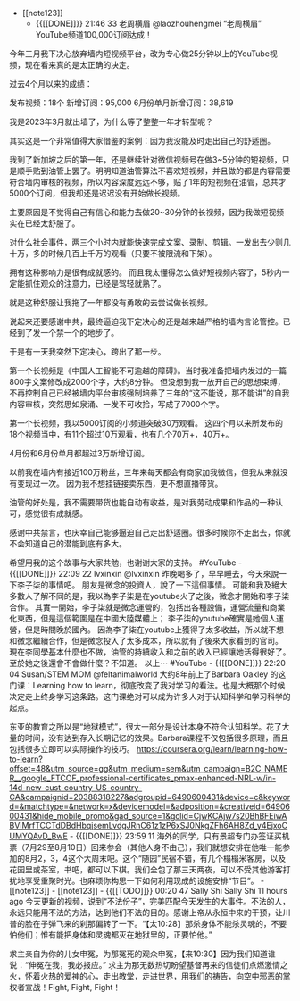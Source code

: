 - [[note123]]
    - {{[[DONE]]}} 21:46 33 老周横眉
@laozhouhengmei
“老周横眉” YouTube频道100,000订阅达成！

今年三月我下决心放弃墙内短视频平台，改为专心做25分钟以上的YouTube视频，现在看来真的是太正确的决定。

过去4个月以来的成绩：

发布视频：18个
新增订阅：95,000
6月份单月新增订阅：38,619

我是2023年3月就出墙了，为什么等了整整一年才转型呢？ 

其实这是一个非常值得大家借鉴的案例：因为我没能及时走出自己的舒适圈。

我到了新加坡之后的第一年，还是继续针对微信视频号在做3~5分钟的短视频，只是顺手贴到油管上罢了。明明知道油管算法不喜欢短视频，并且做的都是内容需要符合墙内审核的视频，所以内容深度远远不够，贴了1年的短视频在油管，总共才5000个订阅，但我却还是迟迟没有开始做长视频。

主要原因是不觉得自己有信心和能力去做20~30分钟的长视频，因为我做短视频实在已经太舒服了。

对什么社会事件，两三个小时内就能快速完成文案、录制、剪辑。一发出去少则几十万，多的时候几百上千万的观看（只要不被限流和下架）。

拥有这种影响力是很有成就感的。 而且我太懂得怎么做好短视频内容了，5秒内一定能抓住观众的注意力，已经是驾轻就熟了。

就是这种舒服让我拖了一年都没有勇敢的去尝试做长视频。 

说起来还要感谢中共，最终逼迫我下定决心的还是越来越严格的墙内言论管控。已经到了发一个禁一个的地步了。 

于是有一天我突然下定决心，跨出了那一步。

第一个长视频是《中国人工智能不可逾越的障碍》。当时我准备把墙内发过的一篇800字文案修改成2000个字，大约8分钟。 但没想到我一放开自己的思想束缚，不再控制自己已经被墙内平台审核强制培养了三年的“这不能说，那不能讲”的自我内容审核，突然思如泉涌、一发不可收拾，写成了7000个字。

第一个长视频，我以5000订阅的小频道突破30万观看。 这四个月以来所发布的18个视频当中，有11个超过10万观看，也有几个70万+，40万+。

4月份和6月份单月都超过3万新增订阅。 

以前我在墙内有接近100万粉丝，三年来每天都会有商家加我微信，但我从来就没有变现过一次。 因为我不想挂链接卖东西，更不想直播带货。

油管的好处是，我不需要带货也能自动有收益，是对我劳动成果和作品的一种认可，感觉很有成就感。

感谢中共禁言，也庆幸自己能够逼迫自己走出舒适圈。很多时候你不走出去，你就不会知道自己的潜能到底有多大。

希望用我的这个故事与大家共勉，也谢谢大家的支持。 #YouTube
    - {{[[DONE]]}} 22:09 22 
lvxinxin
@lvxinxin
昨晚喝多了，早早睡去，今天來說一下李子柒的事情吧。
朋友是微念的投資人，說了一下這個事情。
可能和我及絕大多數人了解不同的是，我以為李子柒是在youtube火了之後，微念才開始和李子柒合作。
其實一開始，李子柒就是微念運營的，包括出各種設備，運營流量和商業化東西，但是這個範圍是在中國大陸媒體上；
李子柒的youtube確實是她個人運營，但是時間晚於國內。
因為李子柒在youtube上獲得了太多收益，所以就不想和微念繼續合作，但是微念投入了太多成本，所以就有了後來大家看到的官司。
現在李同學基本什麼也不做，油管的持續收入和之前的收入已經讓她活得很好了。
至於她之後還會不會做什麼？不知道。
以上⋯ #YouTube
    - {{[[DONE]]}} 22:20 04 
Susan/STEM MOM
@feltanimalworld
大约8年前上了Barbara Oakley 的这门课：Learning how to learn，彻底改变了我对学习的看法。也是大概那个时候决定走上终身学习这条路。这门课绝对可以成为许多人对于认知科学和学习科学的起点。

东亚的教育之所以是“地狱模式”，很大一部分是设计本身不符合认知科学。花了大量的时间，没有达到存入长期记忆的效果。Barbara课程不仅包括很多原理，而且包括很多立即可以实际操作的技巧。
https://coursera.org/learn/learning-how-to-learn?offset=48&utm_source=gg&utm_medium=sem&utm_campaign=B2C_NAMER__google_FTCOF_professional-certificates_pmax-enhanced-NRL-w/in-14d-new-cust-country-US-country-CA&campaignid=20388318227&adgroupid=6490600431&device=c&keyword=&matchtype=&network=x&devicemodel=&adposition=&creativeid=6490600431&hide_mobile_promo&gad_source=1&gclid=CjwKCAjw7s20BhBFEiwABVIMrfTCCTdDBdHbqjsemLvdgJRnC61z1zP6xSJ0NkgZFh6AH8Zd_y4EjxoCUMYQAvD_BwE
    - {{[[DONE]]}} 23:59 11 海外的同学，只有景超专门办签证买机票（7月29至8月10日）回来参会（其他人身不由己），我们就想安排在他唯一能参加的8月2，3，4这个大周末吧。这个“随园”民宿不错，有几个榻榻米客房，以及花园里或茶室，书吧，都可以下棋。我们全包了那三天两夜，可以不受其他游客打扰地享受重聚时光。也麻烦你构思一下如何利用现成的设施安排“节目”。
    - [[note123]]
        - [[note123]]
            - {{[[TODO]]}} 00:20 47 Sally Shi
Sally Shi
11 hours ago
今天更新的视频，说到“不法份子”，完美匹配今天发生的大事件。不法的人，永远只能用不法的方法，达到他们不法的目的。感谢上帝从永恒中来的干预，让川普的脸在子弹飞来的刹那偏转了一下。“【太10:28】那杀身体不能杀灵魂的，不要怕他们；惟有能把身体和灵魂都灭在地狱里的，正要怕他。”

求主亲自为你的儿女申冤，为那冤死的观众申冤，【来10:30】因为我们知道谁说：“伸冤在我，我必报应。” 求主为那无数热切盼望基督再来的信徒们点燃激情之火，怀着火热的爱神的心，走出教堂，走进世界，用我们的祷告，向空中邪恶的掌权者宣战！Fight, Fight, Fight！
